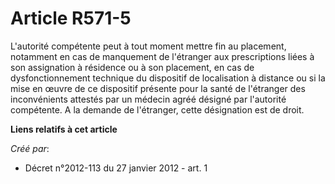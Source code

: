 # Article R571-5

L'autorité compétente peut à tout moment mettre fin au placement, notamment en cas de manquement de l'étranger aux
prescriptions liées à son assignation à résidence ou à son placement, en cas de dysfonctionnement technique du dispositif de
localisation à distance ou si la mise en œuvre de ce dispositif présente pour la santé de l'étranger des inconvénients
attestés par un médecin agréé désigné par l'autorité compétente. A la demande de l'étranger, cette désignation est de droit.

**Liens relatifs à cet article**

_Créé par_:

  - Décret n°2012-113 du 27 janvier 2012 - art. 1
